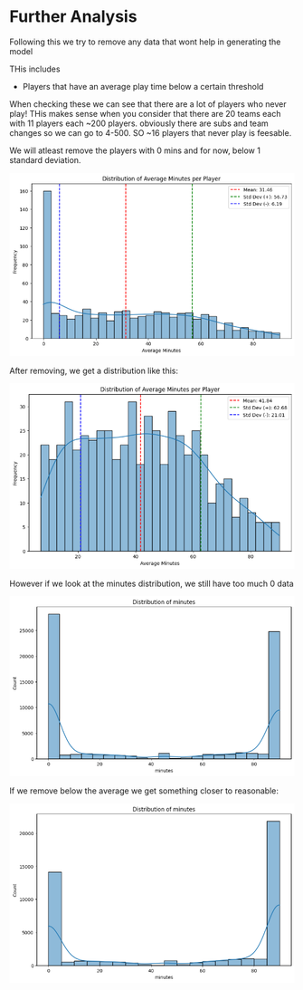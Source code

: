 # Further Analysis

Following this we try to remove any data that wont help in generating the model

THis includes
* Players that have an average play time below a certain threshold

When checking these we can see that there are a lot of players who never play! THis makes sense when you consider that there are 20 teams each with 11 players each ~200 players. obviously there are subs and team changes so we can go to 4-500. SO ~16 players that never play is feesable.

We will atleast remove the players with 0 mins and for now, below 1 standard deviation.

![Example Image](../resources/av_mins_per_player.png)

After removing, we get a distribution like this:

![Example Image](../resources/av_pp_after_cut.png)

However if we look at the minutes distribution, we still have too much 0 data

![Example Image](../resources/mins_after_cut.png)

If we remove below the average we get something closer to reasonable:

![Example Image](../resources/mins_after_av_rmv.png)

